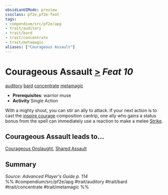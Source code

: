 ```yaml
---
obsidianUIMode: preview
cssclass: pf2e,pf2e-feat
tags:
- compendium/src/pf2e/apg
- trait/auditory
- trait/bard
- trait/concentrate
- trait/metamagic
aliases: ["Courageous Assault"]
---
```

# Courageous Assault  [>](rules/core-rulebook/chapter-9-playing-the-game.md#Actions "Single Action") *Feat 10*  
[auditory](rules/traits/auditory.md)  [bard](rules/traits/bard.md)  [concentrate](rules/traits/concentrate.md)  [metamagic](rules/traits/metamagic.md)  

- **Prerequisites**: warrior muse
- **Activity** Single Action

With a mighty shout, you can stir an ally to attack. If your next action is to cast the [inspire courage](compendium/spells/inspire-courage.md) composition cantrip, one ally who gains a status bonus from the spell can immediately use a reaction to make a melee [Strike](rules/actions/strike.md).

## Courageous Assault leads to...

[Courageous Onslaught](compendium/feats/courageous-onslaught-apg.md), [Shared Assault](compendium/feats/shared-assault-apg.md)

## Summary

*Source: Advanced Player's Guide p. 114*  
%% #compendium/src/pf2e/apg #trait/auditory #trait/bard #trait/concentrate #trait/metamagic %%